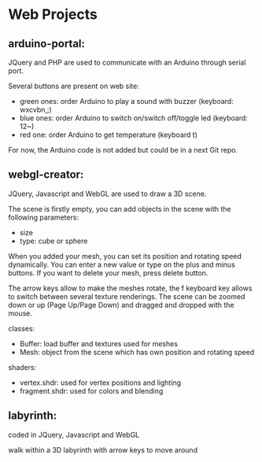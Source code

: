 Web Projects
============

arduino-portal:
---------------
JQuery and PHP are used to communicate with an Arduino through serial port.

Several buttons are present on web site:
* green ones: order Arduino to play a sound with buzzer (keyboard: wxcvbn,;)
* blue ones: order Arduino to switch on/switch off/toggle led (keyboard: 12~)
* red one: order Arduino to get temperature (keyboard t)

For now, the Arduino code is not added but could be in a next Git repo.

webgl-creator:
------
JQuery, Javascript and WebGL are used to draw a 3D scene.

The scene is firstly empty, you can add objects in the scene with the following parameters:
* size
* type: cube or sphere

When you added your mesh, you can set its position and rotating speed dynamically.
You can enter a new value or type on the plus and minus buttons.
If you want to delete your mesh, press delete button.

The arrow keys allow to make the meshes rotate, the f keyboard key allows to switch between several texture renderings.
The scene can be zoomed down or up (Page Up/Page Down) and dragged and dropped with the mouse.

classes:
* Buffer: load buffer and textures used for meshes
* Mesh: object from the scene which has own position and rotating speed

shaders:
* vertex.shdr: used for vertex positions and lighting
* fragment.shdr: used for colors and blending

labyrinth:
------
coded in JQuery, Javascript and WebGL

walk within a 3D labyrinth with arrow keys to move around
